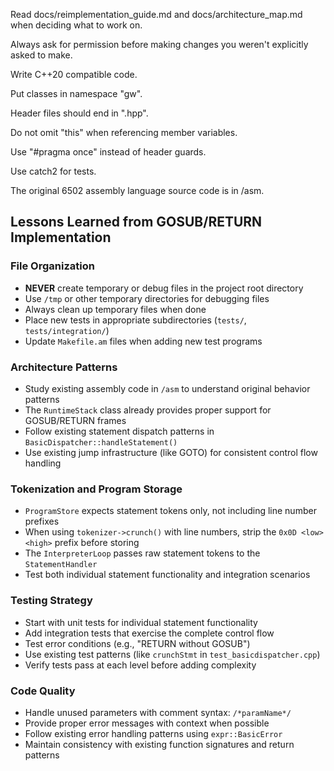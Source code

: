 Read docs/reimplementation_guide.md and docs/architecture_map.md when deciding what to work on.

Always ask for permission before making changes you weren't explicitly asked to make.

Write C++20 compatible code.

Put classes in namespace "gw".

Header files should end in ".hpp".

Do not omit "this" when referencing member variables.

Use "#pragma once" instead of header guards.

Use catch2 for tests.

The original 6502 assembly language source code is in /asm.

## Lessons Learned from GOSUB/RETURN Implementation

### File Organization
- **NEVER** create temporary or debug files in the project root directory
- Use `/tmp` or other temporary directories for debugging files
- Always clean up temporary files when done
- Place new tests in appropriate subdirectories (`tests/`, `tests/integration/`)
- Update `Makefile.am` files when adding new test programs

### Architecture Patterns
- Study existing assembly code in `/asm` to understand original behavior patterns
- The `RuntimeStack` class already provides proper support for GOSUB/RETURN frames
- Follow existing statement dispatch patterns in `BasicDispatcher::handleStatement()`
- Use existing jump infrastructure (like GOTO) for consistent control flow handling

### Tokenization and Program Storage
- `ProgramStore` expects statement tokens only, not including line number prefixes
- When using `tokenizer->crunch()` with line numbers, strip the `0x0D <low> <high>` prefix before storing
- The `InterpreterLoop` passes raw statement tokens to the `StatementHandler`
- Test both individual statement functionality and integration scenarios

### Testing Strategy
- Start with unit tests for individual statement functionality
- Add integration tests that exercise the complete control flow
- Test error conditions (e.g., "RETURN without GOSUB")
- Use existing test patterns (like `crunchStmt` in `test_basicdispatcher.cpp`)
- Verify tests pass at each level before adding complexity

### Code Quality
- Handle unused parameters with comment syntax: `/*paramName*/` 
- Provide proper error messages with context when possible
- Follow existing error handling patterns using `expr::BasicError`
- Maintain consistency with existing function signatures and return patterns
